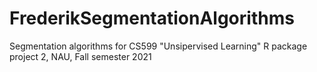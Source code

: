 # FrederikSegmentationAlgorithms
Segmentation algorithms for CS599 "Unsipervised Learning" R package project 2, NAU, Fall semester 2021
